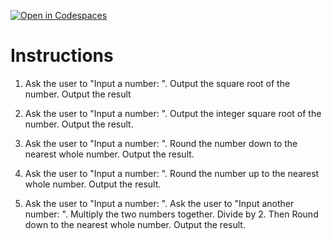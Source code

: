 [![Open in Codespaces](https://classroom.github.com/assets/launch-codespace-2972f46106e565e64193e422d61a12cf1da4916b45550586e14ef0a7c637dd04.svg)](https://classroom.github.com/open-in-codespaces?assignment_repo_id=16308330)
# Instructions  

1. Ask the user to "Input a number: ".  Output the square root of the number. Output the result

2. Ask the user to "Input a number: ".  Output the integer square root of the number. Output the result.

3. Ask the user to "Input a number: ".  Round the number down to the nearest whole number. Output the result.

4. Ask the user to "Input a number: ".  Round the number up to the nearest whole number. Output the result.

5. Ask the user to "Input a number: ".  Ask the user to "Input another number: ".  Multiply the two numbers together.  Divide by 2.  Then Round down to the nearest whole number. Output the result.
